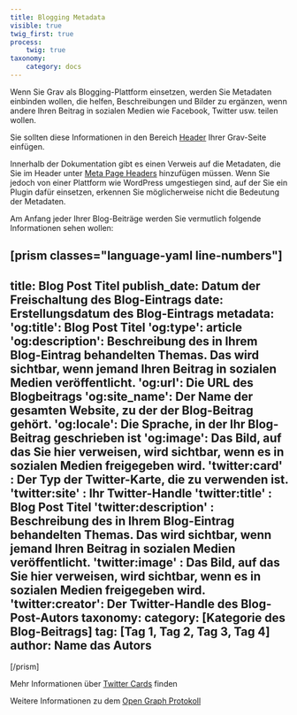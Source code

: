 ```yaml
---
title: Blogging Metadata
visible: true
twig_first: true
process:
    twig: true
taxonomy:
    category: docs
---
```


Wenn Sie Grav als Blogging-Plattform einsetzen, werden Sie Metadaten einbinden wollen, die helfen, Beschreibungen und Bilder zu ergänzen, wenn andere Ihren Beitrag in sozialen Medien wie Facebook, Twitter usw. teilen wollen.

Sie sollten diese Informationen in den Bereich [Header](/content/headers) Ihrer Grav-Seite einfügen.

Innerhalb der Dokumentation gibt es einen Verweis auf die Metadaten, die Sie im Header unter [Meta Page Headers](/content/headers#meta-page-headers) hinzufügen müssen. Wenn Sie jedoch von einer Plattform wie WordPress umgestiegen sind, auf der Sie ein Plugin dafür einsetzen, erkennen Sie möglicherweise nicht die Bedeutung der Metadaten.

Am Anfang jeder Ihrer Blog-Beiträge werden Sie vermutlich folgende Informationen sehen wollen:

[prism classes="language-yaml line-numbers"]
---
title: Blog Post Titel
publish_date: Datum der Freischaltung des Blog-Eintrags
date: Erstellungsdatum des Blog-Eintrags
metadata:
    'og:title': Blog Post Titel
    'og:type': article
    'og:description': Beschreibung des in Ihrem Blog-Eintrag behandelten Themas.  Das wird sichtbar, wenn jemand Ihren Beitrag in sozialen Medien veröffentlicht.
    'og:url': Die URL des Blogbeitrags
    'og:site_name': Der Name der gesamten Website, zu der der Blog-Beitrag gehört.
    'og:locale': Die Sprache, in der Ihr Blog-Beitrag geschrieben ist
    'og:image': Das Bild, auf das Sie hier verweisen, wird sichtbar, wenn es in sozialen Medien freigegeben wird.
    'twitter:card' : Der Typ der Twitter-Karte, die zu verwenden ist.
    'twitter:site' : Ihr Twitter-Handle
    'twitter:title' : Blog Post Titel
    'twitter:description' : Beschreibung des in Ihrem Blog-Eintrag behandelten Themas. Das wird sichtbar, wenn jemand Ihren Beitrag in sozialen Medien veröffentlicht.
    'twitter:image' : Das Bild, auf das Sie hier verweisen, wird sichtbar, wenn es in sozialen Medien freigegeben wird.
    'twitter:creator': Der Twitter-Handle des Blog-Post-Autors
taxonomy:
    category: [Kategorie des Blog-Beitrags]
    tag: [Tag 1, Tag 2, Tag 3, Tag 4]
    author: Name das Autors
---
[/prism]

Mehr Informationen über [Twitter Cards](https://developer.twitter.com/en/docs/tweets/optimize-with-cards/guides/getting-started.html) finden

Weitere Informationen zu dem [Open Graph Protokoll](https://ogp.me/)
